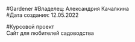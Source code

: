 
#Gardener
#Владелец: Александрия Качалкина <br>
#Дата создания: 12.05.2022

#Курсовой проект <br>
Сайт для любителей садоводства
